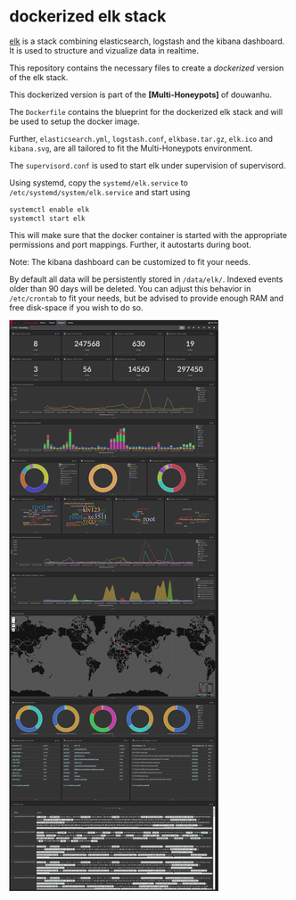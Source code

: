 # dockerized elk stack


[elk](http://www.elasticsearch.org/overview/) is a stack combining elasticsearch, logstash and the kibana dashboard. It is used to structure and vizualize data in realtime.

This repository contains the necessary files to create a *dockerized* version of the elk stack.

This dockerized version is part of the **[Multi-Honeypots]** of douwanhu.

The `Dockerfile` contains the blueprint for the dockerized elk stack and will be used to setup the docker image.  

Further, `elasticsearch.yml`, `logstash.conf`, `elkbase.tar.gz`, `elk.ico` and `kibana.svg`,  are all tailored to fit the Multi-Honeypots environment.

The `supervisord.conf` is used to start elk under supervision of supervisord.

Using systemd, copy the `systemd/elk.service` to `/etc/systemd/system/elk.service` and start using

```
systemctl enable elk
systemctl start elk
```

This will make sure that the docker container is started with the appropriate permissions and port mappings. Further, it autostarts during boot.


Note: The kibana dashboard can be customized to fit your needs.

By default all data will be persistently stored in `/data/elk/`. Indexed events older than 90 days will be deleted. You can adjust this behavior in `/etc/crontab` to fit your needs, but be advised to provide enough RAM and free disk-space if you wish to do so.


![Multi-Honeypots Dashboard](https://raw.githubusercontent.com/douwanhu/docker-elk/master/doc/dashboard.png)
